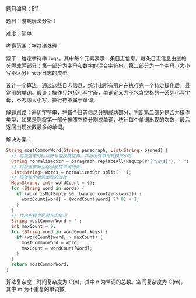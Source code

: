 题目编号：511

题目：游戏玩法分析 I

难度：简单

考察范围：字符串处理

题干：给定字符串 `logs`，其中每个元素表示一条日志信息。每条日志信息由空格分隔成两部分：第一部分为字母和数字的混合字符串，第二部分为一个字母（大小写不区分）表示日志的类型。

设计一个算法，通过这些日志信息，统计出所有用户在执行完一个特定操作后，最常用的单词。假设：操作只包括小写字母，单词定义为不包含空格的一系列小写字母，不考虑大小写，换行符不属于单词。

解题思路：遍历字符串，将每个日志信息分割成两部分，判断第二部分是否为操作类型，如果是则将第一部分按照空格分割成单词，统计每个单词出现的次数，最后返回出现次数最多的单词。

解决方案：

```dart
String mostCommonWord(String paragraph, List<String> banned) {
  // 将段落中的标点符号替换成空格，并将所有单词转换成小写
  String normalizedStr = paragraph.replaceAll(RegExp(r'[^\w\s]'), ' ').toLowerCase();
  // 将段落按照空格分割成单词列表
  List<String> words = normalizedStr.split(' ');
  // 统计每个单词出现的次数
  Map<String, int> wordCount = {};
  for (String word in words) {
    if (word.isNotEmpty && !banned.contains(word)) {
      wordCount[word] = (wordCount[word] ?? 0) + 1;
    }
  }
  // 找出出现次数最多的单词
  String mostCommonWord = '';
  int maxCount = 0;
  for (String word in wordCount.keys) {
    if (wordCount[word] > maxCount) {
      mostCommonWord = word;
      maxCount = wordCount[word];
    }
  }
  return mostCommonWord;
}
```

算法复杂度：时间复杂度为 O(n)，其中 n 为单词的总数。空间复杂度为 O(m)，其中 m 为不重复的单词数。